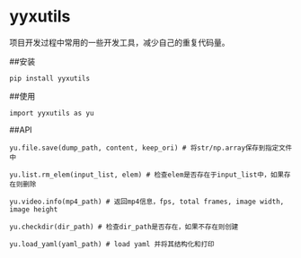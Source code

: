 # yyxutils
项目开发过程中常用的一些开发工具，减少自己的重复代码量。


##安装
```
pip install yyxutils
```

##使用
```
import yyxutils as yu
```


##API
```
yu.file.save(dump_path, content, keep_ori) # 将str/np.array保存到指定文件中

yu.list.rm_elem(input_list, elem) # 检查elem是否存在于input_list中，如果存在则删除

yu.video.info(mp4_path) # 返回mp4信息，fps, total frames, image width, image height

yu.checkdir(dir_path) # 检查dir_path是否存在，如果不存在则创建

yu.load_yaml(yaml_path) # load yaml 并将其结构化和打印
```
